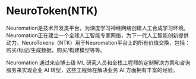 # NeuroToken(NTK)

Neuromation是技术开发类平台，为深度学习神经网络创建人工合成学习环境。Neuromation正在建立一个全球人工智能专家网络，为下一代人工智能创新提供动力。NeuroTokens（NTK）用于Neuromation平台上的所有价值交换，包括：购买/标记/生成数据，购买/构建模型等等。

Neuromation 通过来自博士级 ML 研究人员和全栈工程师的定制解决方案和咨询服务来实现企业 AI 转型，这些工程师在解决业务 AI 方面拥有丰富的经验。
